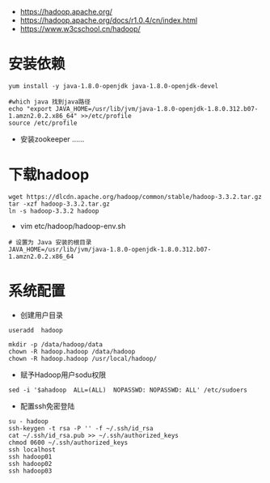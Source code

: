 * https://hadoop.apache.org/
* https://hadoop.apache.org/docs/r1.0.4/cn/index.html
* https://www.w3cschool.cn/hadoop/

# 安装依赖
```
yum install -y java-1.8.0-openjdk java-1.8.0-openjdk-devel
```
```
#which java 找到java路径
echo "export JAVA_HOME=/usr/lib/jvm/java-1.8.0-openjdk-1.8.0.312.b07-1.amzn2.0.2.x86_64" >>/etc/profile
source /etc/profile
```

* 安装zookeeper
……

# 下载hadoop
```
wget https://dlcdn.apache.org/hadoop/common/stable/hadoop-3.3.2.tar.gz
tar -xzf hadoop-3.3.2.tar.gz
ln -s hadoop-3.3.2 hadoop
```

* vim etc/hadoop/hadoop-env.sh
```
# 设置为 Java 安装的根目录
JAVA_HOME=/usr/lib/jvm/java-1.8.0-openjdk-1.8.0.312.b07-1.amzn2.0.2.x86_64
```

# 系统配置
* 创建用户目录
```
useradd  hadoop

mkdir -p /data/hadoop/data
chown -R hadoop.hadoop /data/hadoop
chown -R hadoop.hadoop /usr/local/hadoop/
```
* 赋予Hadoop用户sodu权限
```
sed -i '$ahadoop  ALL=(ALL)  NOPASSWD: NOPASSWD: ALL' /etc/sudoers
```
* 配置ssh免密登陆
```
su - hadoop
ssh-keygen -t rsa -P '' -f ~/.ssh/id_rsa
cat ~/.ssh/id_rsa.pub >> ~/.ssh/authorized_keys
chmod 0600 ~/.ssh/authorized_keys
ssh localhost
ssh hadoop01
ssh hadoop02
ssh hadoop03
```